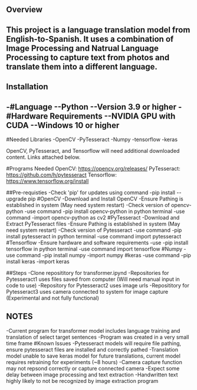 ## Overview
This project is a language translation model from English-to-Spanish. 
It uses a combination of Image Processing and Natrual Language Processing to capture text from photos and translate them into a different language.
---------------------------------------------------------------------------------------------------------------------------------------------------
## Installation
-#Language
  --Python
    --Version 3.9 or higher
-#Hardware Requirements
  --NVIDIA GPU with CUDA
  --Windows 10 or higher
---------------------------------------------------------------------------------------------------------------------------------------------------  
#Needed Libraries
  -OpenCV
  -PyTesseract
  -Numpy
  -tensorflow
  -keras
  
OpenCV, PyTesseract, and Tensorflow will need additional downloaded content. Links attached below.

#Programs Needed
OpenCV: https://opencv.org/releases/
PyTesseract: https://github.com/h/pytesseract
Tensorflow: https://www.tensorflow.org/install

##Pre-requisties
-Check 'pip' for updates using command -pip install --upgrade pip
#OpenCV
-Download and Install OpenCV
-Ensure Pathing is established in system (May need system restart)
-Check version of opencv-python
-use command -pip install opencv-python in python terminal
-use command -import opencv-python as cv2
#PyTesseract
-Download and Extract PyTesseract files
-Ensure Pathing is established in system (May need system restart)
-Check version of Pytesseract
-use command -pip install pytesseract in python terminal
-use command import pytesseract
#Tensorflow
-Ensure hardware and software requirements
-use -pip install tensorflow in python terminal
-use command import tensorflow
#Numpy
-use command -pip install numpy
-import numpy
#keras
-use command -pip install keras
-import keras

##Steps
-Clone reposititory for transformer.ipynd 
  -Repositories for Pytesseract1 uses files saved from computer (Will need manual input in code to use)
  -Repository for Pytesseract2 uses image urls
  -Reposititory for Pytesseract3 uses camera connected to system for image capture (Experimental and not fully functional)

## NOTES
-Current program for transformer model includes language training and translation of select target sentences
-Program was created in a very small time frame
#Known Issues
-Pytesseract models will require file pathing, ensure pytesseract files are installed and correctly pathed
-Translation model unable to save keras model for future translations, current model requires retraining for experiments (~8 hours)
-Camera capture function may not repsond correctly or capture connected camera
-Expect some delay between image processing and text extraction
-Handwritten text highly likely to not be recognized by image extraction program
